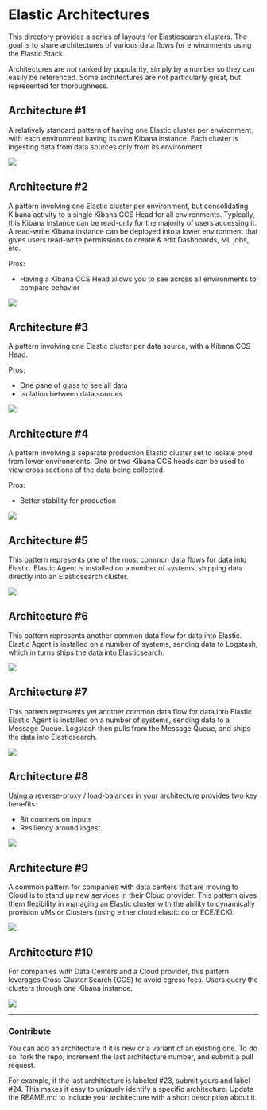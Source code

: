 # Elastic Architectures

This directory provides a series of layouts for Elasticsearch clusters.  The goal is to share architectures of various data flows for environments using the Elastic Stack.

Architectures are *not* ranked by popularity, simply by a number so they can easily be referenced.  Some architectures are not particularly great, but represented for thoroughness.

## Architecture #1

A relatively standard pattern of having one Elastic cluster per environment, with each environment having its own Kibana instance.  Each cluster is ingesting data from data sources only from its environment.

![](images/architecture-1.png)

## Architecture #2

A pattern involving one Elastic cluster per environment, but consolidating Kibana activity to a single Kibana CCS Head for all environments.  Typically, this Kibana instance can be read-only for the majority of users accessing it.  A read-write Kibana instance can be deployed into a lower environment that gives users read-write permissions to create & edit Dashboards, ML jobs, etc.

Pros:

- Having a Kibana CCS Head allows you to see across all environments to compare behavior

![](images/architecture-2.png)

## Architecture #3

A pattern involving one Elastic cluster per data source, with a Kibana CCS Head.

Pros:

- One pane of glass to see all data
- Isolation between data sources

![](images/architecture-3.png)

## Architecture #4

A pattern involving a separate production Elastic cluster set to isolate prod from lower environments.  One or two Kibana CCS heads can be used to view cross sections of the data being collected.

Pros:

- Better stability for production

![](images/architecture-4.png)

## Architecture #5

This pattern represents one of the most common data flows for data into Elastic.  Elastic Agent is installed on a number of systems, shipping data directly into an Elasticsearch cluster.

![](images/architecture-5.png)

## Architecture #6

This pattern represents another common data flow for data into Elastic.  Elastic Agent is installed on a number of systems, sending data to Logstash, which in turns ships the data into Elasticsearch.

![](images/architecture-6.png)

## Architecture #7

This pattern represents yet another common data flow for data into Elastic.  Elastic Agent is installed on a number of systems, sending data to a Message Queue.  Logstash then pulls from the Message Queue, and ships the data into Elasticsearch.

![](images/architecture-7.png)

## Architecture #8

Using a reverse-proxy / load-balancer in your architecture provides two key benefits:

- Bit counters on inputs
- Resiliency around ingest

![](images/architecture-8.png)

## Architecture #9

A common pattern for companies with data centers that are moving to Cloud is to stand up new services in their Cloud provider.  This pattern gives them flexibility in managing an Elastic cluster with the ability to dynamically provision VMs or Clusters (using either cloud.elastic.co or ECE/ECK).

![](images/architecture-9.png)

## Architecture #10

For companies with Data Centers and a Cloud provider, this pattern leverages Cross Cluster Search (CCS) to avoid egress fees.  Users query the clusters through one Kibana instance.

![](images/architecture-10.png)

------

### Contribute

You can add an architecture if it is new or a variant of an existing one.  To do so, fork the repo, increment the last architecture number, and submit a pull request.

For example, if the last architecture is labeled #23, submit yours and label #24.  This makes it easy to uniquely identify a specific architecture.  Update the REAME.md to include your architecture with a short description about it.
 
